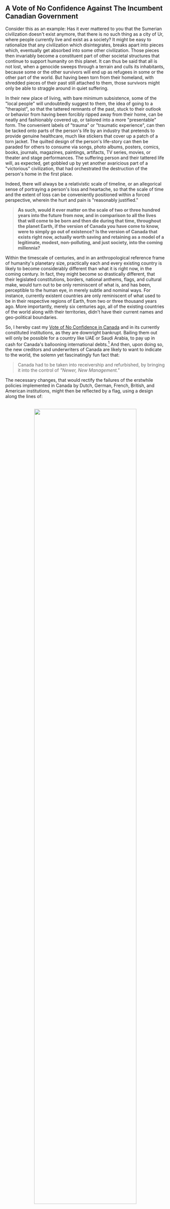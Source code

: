 ## A Vote of No Confidence Against The Incumbent Canadian Government

Consider this as an example: Has it ever mattered to you that the Sumerian civilization doesn't exist anymore, that there is no such thing as a city of Ur, where people currently live and exist as a society? It might be easy to rationalize that any civilization which disintegrates, breaks apart into pieces which, eventually get absorbed into some other civilization. Those pieces then invariably become a constituent part of other societal structures that continue to support humanity on this planet. It can thus be said that all is not lost, when a genocide sweeps through a terrain and culls its inhabitants, because some or the other survivors will end up as refugees in some or the other part of the world. But having been torn from their homeland, with shredded pieces of their past still attached to them, those survivors might only be able to straggle around in quiet suffering. 

In their new place of living, with bare minimum subsistence, some of the "local people" will undoubtedly suggest to them, the idea of going to a "therapist", so that the tattered remnants of the past, stuck to their outlook or behavior from having been forcibly ripped away from their home, can be neatly and fashionably covered up, or tailored into a more "presentable" form. The convenient labels of "trauma" or "traumatic experience", can then be tacked onto parts of the person's life by an industry that pretends to provide genuine healthcare, much like stickers that cover up a patch of a torn jacket. The quilted design of the person's life-story can then be paraded for others to consume via songs, photo albums, posters, comics, books, journals, magazines, paintings, artifacts, TV series, movies, or theater and stage performances. The suffering person and their tattered life will, as expected, get gobbled up by yet another avaricious part of a "victorious" civilization, that had orchestrated the destruction of the person's home in the first place. 

Indeed, there will always be a relativistic scale of timeline, or an allegorical sense of portraying a person's loss and heartache, so that the scale of time and the extent of loss can be conveniently positioned within a forced perspective, wherein the hurt and pain is "reasonably justified." 

>**As such, would it ever matter on the scale of two or three hundred years into the future from now, and in comparison to all the lives that will come to be born and then die during that time, throughout the planet Earth, if the version of Canada you have come to know, were to simply go out of existence? Is the version of Canada that exists right now, actually worth saving and retaining as a model of a legitimate, modest, non-polluting, and just society, into the coming millennia?** 

Within the timescale of centuries, and in an anthropological reference frame of humanity's planetary size, practically each and every existing country is likely to become considerably different than what it is right now, in the coming century. In fact, they might become so drastically different, that their legislated constitutions, borders, national anthems, flags, and cultural make, would turn out to be only reminiscent of what is, and has been, perceptible to the human eye, in merely subtle and nominal ways. For instance, currently existent countries are only reminiscent of what used to be in their respective regions of Earth, from two or three thousand years ago. More importantly, merely six centuries ago, all of the existing countries of the world along with their territories, didn't have their current names and geo-political boundaries.   

So, I hereby cast my <ins>Vote of No Confidence in Canada</ins> and in its currently constituted institutions, as they are downright bankrupt. Bailing them out will only be possible for a country like UAE or Saudi Arabia, to pay up in cash for Canada's ballooning international debts.[^1] And then, upon doing so, the new creditors and underwriters of Canada are likely to want to indicate to the world, the solemn yet fascinatingly fun fact that: 

>Canada had to be taken into receivership and refurbished, by bringing it into the control of *"Newer, New Management."* 

The necessary changes, that would rectify the failures of the erstwhile policies implemented in Canada by Dutch, German, French, British, and American institutions, might then be reflected by a flag, using a design along the lines of: 

<br>

<div align="center">
	<img src="https://tinyurl.com/flag-of-new-canada" width="80%"></img>
	<p><strong>O! Canada... Alhamdulliah!</strong></p> 
</div>

[^1]: At this very moment, a number of groups of people in the UK, the US, and especially in Canada, would have positioned themselves on a highchair, to then say that they can't and won't take down my mixed-media artwork and modes of self-expression, from any social media, because supposedly, they are the ones who have granted me the right to "Freedom of Expression". And in having 'graciously' given me a right to express myself freely, they will claim to have paid their debt to me, and will not otherwise, make any public apologies and pay the actual remedies as well as punitive damages they still owe me and to thousands of persons like myself. That is how, those repugnant, sly, and unrepentant wrongdoers from their highchairs will continue to arrogantly, conceitedly, condescendingly, contemptuously, and patronizingly add insult to injury, only to make it legal for me and persons like myself, to exercise every measure of lawful force necessary, to obtain due justice and satisfaction.   